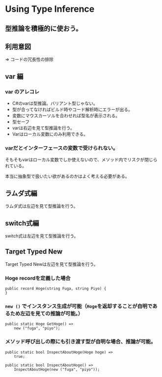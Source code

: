 # Using Type Inference

## 型推論を積極的に使おう。
## 利用意図
 => コードの冗長性の排除

## var 編
### var のアレコレ
* C#のvarは型推論。バリアント型じゃない。
* 型が合ってなければビルド時やコード解析時にエラーが出る。
* 変数にマウスカーソルを合わせれば型名が表示される。
* 型セーフ
* varは右辺を見て型推論を行う。
* Varはローカル変数にのみ利用できる。

### varだとインターフェースの変数で受けられない。
そもそもvarはローカル変数でしか使えないので、メソッド内でリスクが閉じられている。

本当に抽象型で扱いたい欲があるのかはよく考える必要がある。

## ラムダ式編
ラムダ式は左辺を見て型推論を行う。

## switch式編
switch式は左辺を見て型推論を行う。

## Target Typed New
Target Typed Newは左辺を見て型推論を行う。

### Hoge recordを定義した場合
```
public record Hoge(string Fuga, string Piyo) {
}
```

### ```new ()``` でインスタンス生成が可能（```Hoge```を返却することが自明であるため左辺を見ての推論が可能。）
```
public static Hoge GetHoge() =>
    new ("fuga", "piyo");
```

### メソッド呼び出しの際にも引き渡す型が自明な場合、推論が可能。
```　
public static bool InspectAboutHoge(Hoge hoge) =>
    true;

public static bool InspectAboutHoge() =>
    InspectAboutHoge(new ("fuga", "piyo"));
```